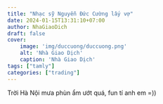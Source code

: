 ```yaml
---
title: "Nhạc sỹ Nguyễn Đức Cường lấy vợ"
date: 2024-01-15T13:31:10+07:00
author: NhaGiaoDich
draft: false
cover:
    image: 'img/duccuong/duccuong.png'
    alt: 'Nhà Giao Dịch'
    caption: 'Nhà Giao Dịch'
tags: ["tamly"]
categories: ["trading"]
---
```


Trời Hà Nội mưa phùn ẩm ướt quá, fun tí anh em =))
